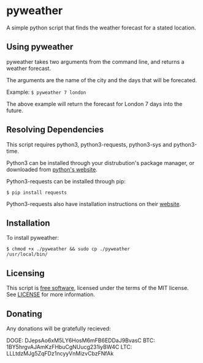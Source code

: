 pyweather
=========

A simple python script that finds the weather forecast for a stated location.

Using pyweather
---------------

pyweather takes two arguments from the command line, and returns a weather forecast.

The arguments are the name of the city and the days that will be forecated.

Example: <code>$ pyweather 7 london</code>

The above example will return the forecast for London 7 days into the future. 

Resolving Dependencies
----------------------
This script requires python3, python3-requests, python3-sys and python3-time.

Python3 can be installed through your distrubution's package manager, or downloaded from 
[python's website](https://www.python.org/).

Python3-requests can be installed through pip:

<code>$ pip install requests</code>

Python3-requests also have installation instructions on their 
[website](http://docs.python-requests.org/en/latest/user/install/#install).

Installation
------------

To install pyweather:

<code>$ chmod +x ./pyweather && sudo cp ./pyweather /usr/local/bin/</code>

Licensing
---------

This script is [free software](http://gnu.org/philosophy/free-sw.html), licensed
under the terms of the MIT license. See [LICENSE](LICENSE) for more information.

Donating
---------

Any donations will be gratefully recieved:

DOGE: DJepsAo6xM5LY6HosM6mFB6EDDaJ9BvasC
BTC:  1BY5hrgvAJAmKzFHbuCgNUucg231iyBW4C
LTC:  LLLtdzMJg5ZqFDz1ncyyVnMizvCbzFNfAk
